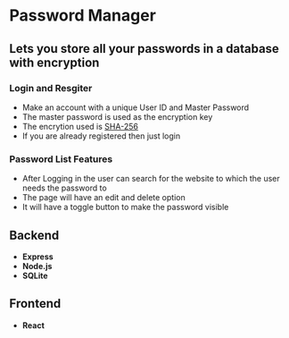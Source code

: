 # Password Manager 
## Lets you store all your passwords in a database with encryption 

### Login and Resgiter
* Make an account with a unique User ID and Master Password 
* The master password is used as the encryption key
* The encrytion used is [SHA-256](https://en.wikipedia.org/wiki/SHA-2)
* If you are already registered then just login 

### Password List Features 
* After Logging in the user can search for the website to which the user needs the password to
* The page will have an edit and delete option 
* It will have a toggle button to make the password visible


## Backend
* <b>Express</b>
* <b>Node.js</b> 
* <b>SQLite</b>

## Frontend
* <b>React</b>